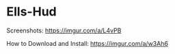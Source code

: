 # Ells-Hud
Screenshots: https://imgur.com/a/L4vPB

How to Download and Install: https://imgur.com/a/w3Ah6
